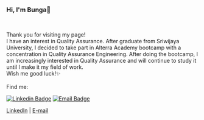 ### Hi, I'm Bunga👋
<br>

Thank you for visiting my page!
<br> I have an interest in Quality Assurance. After graduate from Sriwijaya University, I decided to take part in Alterra Academy bootcamp with a concentration in Quality Assurance Engineering. After doing the bootcamp, I am increasingly interested in Quality Assurance and will continue to study it until I make it my field of work.
<br> Wish me good luck!✨
<br> 
<br>
Find me:

[![Linkedin Badge](https://img.shields.io/badge/-LinkedIn-blue)](https://www.linkedin.com/in/bungaayuferdiyanti/)
[![Email Badge](https://img.shields.io/badge/-Email-red)](mailto:bungaayu9599@gmail.com)

[LinkedIn](https://www.linkedin.com/in/bungaayuferdiyanti/) | 
[E-mail](mailto:bungaayu9599@gmail.com)
 

<!--
**bungaayu/bungaayu** is a ✨ _special_ ✨ repository because its `README.md` (this file) appears on your GitHub profile.

Here are some ideas to get you started:

- 🔭 I’m currently working on ...
- 🌱 I’m currently learning ...
- 👯 I’m looking to collaborate on ...
- 🤔 I’m looking for help with ...
- 💬 Ask me about ...
- 📫 How to reach me: ...
- 😄 Pronouns: ...
- ⚡ Fun fact: ...
-->
